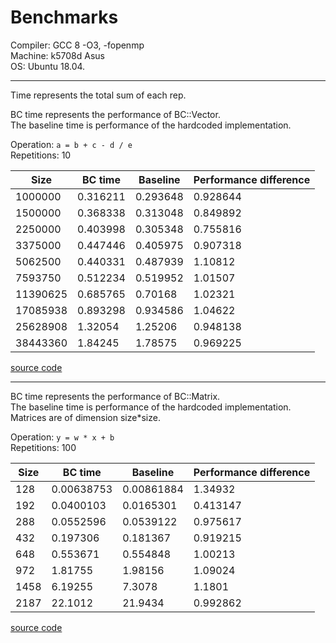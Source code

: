 # Benchmarks 

Compiler: GCC 8 -O3, -fopenmp  
Machine: k5708d Asus  
OS: Ubuntu 18.04.  

----------------------------------------------------------------------------------------
Time represents the total sum of each rep.


BC time represents the performance of BC::Vector<double>.  
The baseline time is performance of the hardcoded implementation.  
  
Operation: `a = b + c - d / e`  
Repetitions: 10

|Size | BC time | Baseline | Performance difference |
| --- | --- | --- | --- |
|1000000|0.316211|0.293648|0.928644|
|1500000|0.368338|0.313048|0.849892|
|2250000|0.403998|0.305348|0.755816|
|3375000|0.447446|0.405975|0.907318|
|5062500|0.440331|0.487939|1.10812|
|7593750|0.512234|0.519952|1.01507|
|11390625|0.685765|0.70168|1.02321|
|17085938|0.893298|0.934586|1.04622|
|25628908|1.32054|1.25206|0.948138|
|38443360|1.84245|1.78575|0.969225|

[source code](https://github.com/josephjaspers/BlackCat_Tensors/blob/master/benchmarks/elementwise.h)

------------------------------------------------------------------------------------------

BC time represents the performance of BC::Matrix<double>.  
The baseline time is performance of the hardcoded implementation.  
Matrices are of dimension size*size. 

Operation: `y = w * x + b`  
Repetitions: 100

|Size | BC time | Baseline | Performance difference |
| --- | --- | --- | --- |
|128|0.00638753|0.00861884|1.34932|
|192|0.0400103|0.0165301|0.413147|
|288|0.0552596|0.0539122|0.975617|
|432|0.197306|0.181367|0.919215|
|648|0.553671|0.554848|1.00213|
|972|1.81755|1.98156|1.09024|
|1458|6.19255|7.3078|1.1801|
|2187|22.1012|21.9434|0.992862|

[source code](https://github.com/josephjaspers/BlackCat_Tensors/blob/master/benchmarks/benchmark_matmul_reordering.h)



